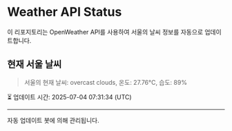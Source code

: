 
# Weather API Status

이 리포지토리는 OpenWeather API를 사용하여 서울의 날씨 정보를 자동으로 업데이트합니다.

## 현재 서울 날씨
> 서울의 현재 날씨: overcast clouds, 온도: 27.76°C, 습도: 89%

⏳ 업데이트 시간: 2025-07-04 07:31:34 (UTC)

---
자동 업데이트 봇에 의해 관리됩니다.

